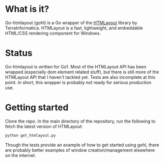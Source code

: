 # What is it?
Go-htmlayout (gohl) is a Go wrapper of the [HTMLayout](http://www.terrainformatica.com/htmlayout/) library by TerraInformatica.  HTMLayout is a fast, lightweight, and embeddable HTML/CSS rendering component for Windows.

# Status
Go-htmlayout is written for Go1.  Most of the HTMLayout API has been wrapped (especially dom element related stuff), but there is still more of the HTMLayout API that I haven't tackled yet.  Tests are also incomplete at this point.  In short, this wrapper is probably not ready for serious production use.

# Getting started
Clone the repo.  In the main directory of the repository, run the following to fetch the latest version of HTMLayout:

```bash
python get_htmlayout.py
```

Though the tests provide an example of how to get started using gohl, there are probably better examples of window creation/management elsewhere on the internet.
